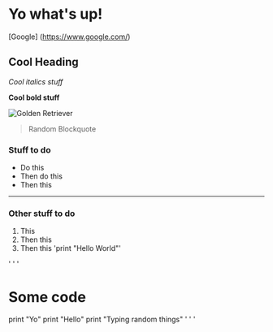 # Yo what's up!

[Google] (https://www.google.com/)

## Cool Heading
*Cool italics stuff*

**Cool bold stuff**

![Golden Retriever](https://www.petmd.com/sites/default/files/2020-11/picture-of-golden-retriever-dog_0.jpg)

>Random Blockquote

### Stuff to do
* Do this
* Then do this
* Then this

---

### Other stuff to do
1. This
2. Then this
3. Then this 'print "Hello World"'

' ' '
# Some code
print "Yo"
print "Hello"
print "Typing random things"
' ' '
